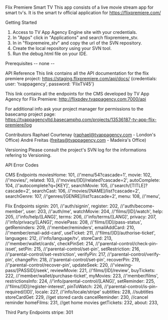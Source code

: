 Flix Premiere Smart TV
This app consists of a live movie stream app for smart tv's. It is the smart tv official application for https://flixpremiere.com/

Getting Started
1) Access to TV App Agency Engine site with your credentials.
2) In "Apps" click in "Applications" and search flixpremiere_stv.
3) In in "flixpremeire_stv" and copy the url of the SVN repository.
4) Create the local repository using your SVN tool.
5) Run the debug.html file on your IDE.


Prerequisites
-- none --



API Reference
This link contains all the API documentation for the flix premiere project:
https://staging.flixpremiere.com/api/docs/ {credentials: user: 'tvappagency', password: 'FlixTV45'}

This link contains all the endpoints for the CMS developed by TV App Agency for Flix Premiere:
http://flixpdev.tvappagency.com:7000/api

For additional info ask your project manager for permissions to the basecamp project page:
https://tvappagencyltd.basecamphq.com/projects/13536187-tv-app-flix-premiere/log



Contributors
Raphael Courtenay (raphael@tvappagency.com - London's Office)
André Freitas (freitas@tvappagency.com - Madeira's Office)

Versioning
Please consult the project's SVN log for the informations refering to Versioning.

API Error Codes

CMS Endpoints
moviesHome: 101, //'menu/54?cascade=1',
movie: 102, //'movies/',
related: 103, //'movies/[ID]/related?cascade=2',
autoComplete: 104, //'autocomplete?q=[KEY]',
searchMovie: 105, //'search/[TITLE]?cascade=2',
searchCast: 106, //'movies/[NAME]/list?cascade=2',
searchGenre: 107, //'genres/[GENRE]/list?cascade=2',
menu: 108, //'menu',

Flix Endpoints
signin: 201, //'auth/signin',
register: 202, //'auth/become-member',
user: 203, //'auth/me',
watchMovie: 204, //'films/[ID]/watch',
help: 205, //'info/help/[LANG]',
terms: 206, //'info/terms/[LANG]',
privacy: 207, //'info/privacy/[LANG]',
moviePass: 208, //'films/[ID]/pass-status',
getReminders: 209, //'member/reminders',
emailAddCard: 210, //'member/email-add-card',
useTicket: 211, //'films/[ID]/authorise-ticket',
languages: 212, //'info/language/tv',
storeCard: 213, //'member/wallet/cards',
checkPinSet: 214, //'parental-control/check-pin-isset',
setPin: 215, //'parental-control/set-pin',
setRestriction: 216, //'parental-control/set-restriction',
verifyPin: 217, //'parental-control/verify-pin',
changePin: 218, //'parental-control/set-pin',
recoverPin: 219, //'parental-control/recover-pin',
updateSeek: 220, //'viewing-pass/[PASSID]/seek',
reviewMovie: 221, //'films/[ID]/review',
buyTickets: 222, //'member/wallet/purchase-ticket',
myMovies: 223, //'member/films',
restrictionsInfo: 224, //'info/parental-control/[LANG]',
setReminder: 225, //'films/[ID]/register-interest',
pinToWatch: 226, //'parental-control/is-pin-required/[ID]',
locale: 227, //'info/locale/stripe'
subtitles: 228, //subtitles
storeCardGet: 229, //get stored cards
cancelReminder: 230, //cancel reminder
homeFilms: 231, //get home movies
getTickets: 232,
about: 233,

Third Party Endpoints
stripe: 301